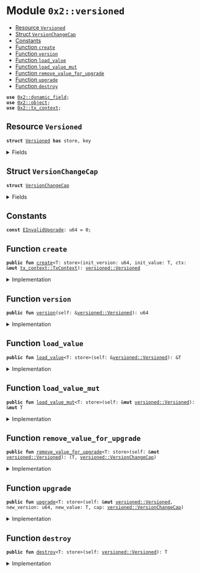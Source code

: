 
<a name="0x2_versioned"></a>

# Module `0x2::versioned`



-  [Resource `Versioned`](#0x2_versioned_Versioned)
-  [Struct `VersionChangeCap`](#0x2_versioned_VersionChangeCap)
-  [Constants](#@Constants_0)
-  [Function `create`](#0x2_versioned_create)
-  [Function `version`](#0x2_versioned_version)
-  [Function `load_value`](#0x2_versioned_load_value)
-  [Function `load_value_mut`](#0x2_versioned_load_value_mut)
-  [Function `remove_value_for_upgrade`](#0x2_versioned_remove_value_for_upgrade)
-  [Function `upgrade`](#0x2_versioned_upgrade)
-  [Function `destroy`](#0x2_versioned_destroy)


<pre><code><b>use</b> <a href="../../dependencies/sui-framework/dynamic_field.md#0x2_dynamic_field">0x2::dynamic_field</a>;
<b>use</b> <a href="../../dependencies/sui-framework/object.md#0x2_object">0x2::object</a>;
<b>use</b> <a href="../../dependencies/sui-framework/tx_context.md#0x2_tx_context">0x2::tx_context</a>;
</code></pre>



<a name="0x2_versioned_Versioned"></a>

## Resource `Versioned`



<pre><code><b>struct</b> <a href="../../dependencies/sui-framework/versioned.md#0x2_versioned_Versioned">Versioned</a> <b>has</b> store, key
</code></pre>



<details>
<summary>Fields</summary>


<dl>
<dt>
<code>id: <a href="../../dependencies/sui-framework/object.md#0x2_object_UID">object::UID</a></code>
</dt>
<dd>

</dd>
<dt>
<code>version: u64</code>
</dt>
<dd>

</dd>
</dl>


</details>

<a name="0x2_versioned_VersionChangeCap"></a>

## Struct `VersionChangeCap`



<pre><code><b>struct</b> <a href="../../dependencies/sui-framework/versioned.md#0x2_versioned_VersionChangeCap">VersionChangeCap</a>
</code></pre>



<details>
<summary>Fields</summary>


<dl>
<dt>
<code>versioned_id: <a href="../../dependencies/sui-framework/object.md#0x2_object_ID">object::ID</a></code>
</dt>
<dd>

</dd>
<dt>
<code>old_version: u64</code>
</dt>
<dd>

</dd>
</dl>


</details>

<a name="@Constants_0"></a>

## Constants


<a name="0x2_versioned_EInvalidUpgrade"></a>



<pre><code><b>const</b> <a href="../../dependencies/sui-framework/versioned.md#0x2_versioned_EInvalidUpgrade">EInvalidUpgrade</a>: u64 = 0;
</code></pre>



<a name="0x2_versioned_create"></a>

## Function `create`



<pre><code><b>public</b> <b>fun</b> <a href="../../dependencies/sui-framework/versioned.md#0x2_versioned_create">create</a>&lt;T: store&gt;(init_version: u64, init_value: T, ctx: &<b>mut</b> <a href="../../dependencies/sui-framework/tx_context.md#0x2_tx_context_TxContext">tx_context::TxContext</a>): <a href="../../dependencies/sui-framework/versioned.md#0x2_versioned_Versioned">versioned::Versioned</a>
</code></pre>



<details>
<summary>Implementation</summary>


<pre><code><b>public</b> <b>fun</b> <a href="../../dependencies/sui-framework/versioned.md#0x2_versioned_create">create</a>&lt;T: store&gt;(init_version: u64, init_value: T, ctx: &<b>mut</b> TxContext): <a href="../../dependencies/sui-framework/versioned.md#0x2_versioned_Versioned">Versioned</a> {
    <b>let</b> <b>mut</b> self = <a href="../../dependencies/sui-framework/versioned.md#0x2_versioned_Versioned">Versioned</a> {
        id: <a href="../../dependencies/sui-framework/object.md#0x2_object_new">object::new</a>(ctx),
        version: init_version,
    };
    <a href="../../dependencies/sui-framework/dynamic_field.md#0x2_dynamic_field_add">dynamic_field::add</a>(&<b>mut</b> self.id, init_version, init_value);
    self
}
</code></pre>



</details>

<a name="0x2_versioned_version"></a>

## Function `version`



<pre><code><b>public</b> <b>fun</b> <a href="../../dependencies/sui-framework/versioned.md#0x2_versioned_version">version</a>(self: &<a href="../../dependencies/sui-framework/versioned.md#0x2_versioned_Versioned">versioned::Versioned</a>): u64
</code></pre>



<details>
<summary>Implementation</summary>


<pre><code><b>public</b> <b>fun</b> <a href="../../dependencies/sui-framework/versioned.md#0x2_versioned_version">version</a>(self: &<a href="../../dependencies/sui-framework/versioned.md#0x2_versioned_Versioned">Versioned</a>): u64 {
    self.version
}
</code></pre>



</details>

<a name="0x2_versioned_load_value"></a>

## Function `load_value`



<pre><code><b>public</b> <b>fun</b> <a href="../../dependencies/sui-framework/versioned.md#0x2_versioned_load_value">load_value</a>&lt;T: store&gt;(self: &<a href="../../dependencies/sui-framework/versioned.md#0x2_versioned_Versioned">versioned::Versioned</a>): &T
</code></pre>



<details>
<summary>Implementation</summary>


<pre><code><b>public</b> <b>fun</b> <a href="../../dependencies/sui-framework/versioned.md#0x2_versioned_load_value">load_value</a>&lt;T: store&gt;(self: &<a href="../../dependencies/sui-framework/versioned.md#0x2_versioned_Versioned">Versioned</a>): &T {
    <a href="../../dependencies/sui-framework/dynamic_field.md#0x2_dynamic_field_borrow">dynamic_field::borrow</a>(&self.id, self.version)
}
</code></pre>



</details>

<a name="0x2_versioned_load_value_mut"></a>

## Function `load_value_mut`



<pre><code><b>public</b> <b>fun</b> <a href="../../dependencies/sui-framework/versioned.md#0x2_versioned_load_value_mut">load_value_mut</a>&lt;T: store&gt;(self: &<b>mut</b> <a href="../../dependencies/sui-framework/versioned.md#0x2_versioned_Versioned">versioned::Versioned</a>): &<b>mut</b> T
</code></pre>



<details>
<summary>Implementation</summary>


<pre><code><b>public</b> <b>fun</b> <a href="../../dependencies/sui-framework/versioned.md#0x2_versioned_load_value_mut">load_value_mut</a>&lt;T: store&gt;(self: &<b>mut</b> <a href="../../dependencies/sui-framework/versioned.md#0x2_versioned_Versioned">Versioned</a>): &<b>mut</b> T {
    <a href="../../dependencies/sui-framework/dynamic_field.md#0x2_dynamic_field_borrow_mut">dynamic_field::borrow_mut</a>(&<b>mut</b> self.id, self.version)
}
</code></pre>



</details>

<a name="0x2_versioned_remove_value_for_upgrade"></a>

## Function `remove_value_for_upgrade`



<pre><code><b>public</b> <b>fun</b> <a href="../../dependencies/sui-framework/versioned.md#0x2_versioned_remove_value_for_upgrade">remove_value_for_upgrade</a>&lt;T: store&gt;(self: &<b>mut</b> <a href="../../dependencies/sui-framework/versioned.md#0x2_versioned_Versioned">versioned::Versioned</a>): (T, <a href="../../dependencies/sui-framework/versioned.md#0x2_versioned_VersionChangeCap">versioned::VersionChangeCap</a>)
</code></pre>



<details>
<summary>Implementation</summary>


<pre><code><b>public</b> <b>fun</b> <a href="../../dependencies/sui-framework/versioned.md#0x2_versioned_remove_value_for_upgrade">remove_value_for_upgrade</a>&lt;T: store&gt;(self: &<b>mut</b> <a href="../../dependencies/sui-framework/versioned.md#0x2_versioned_Versioned">Versioned</a>): (T, <a href="../../dependencies/sui-framework/versioned.md#0x2_versioned_VersionChangeCap">VersionChangeCap</a>) {
    (
        <a href="../../dependencies/sui-framework/dynamic_field.md#0x2_dynamic_field_remove">dynamic_field::remove</a>(&<b>mut</b> self.id, self.version),
        <a href="../../dependencies/sui-framework/versioned.md#0x2_versioned_VersionChangeCap">VersionChangeCap</a> {
            versioned_id: <a href="../../dependencies/sui-framework/object.md#0x2_object_id">object::id</a>(self),
            old_version: self.version,
        }
    )
}
</code></pre>



</details>

<a name="0x2_versioned_upgrade"></a>

## Function `upgrade`



<pre><code><b>public</b> <b>fun</b> <a href="../../dependencies/sui-framework/versioned.md#0x2_versioned_upgrade">upgrade</a>&lt;T: store&gt;(self: &<b>mut</b> <a href="../../dependencies/sui-framework/versioned.md#0x2_versioned_Versioned">versioned::Versioned</a>, new_version: u64, new_value: T, cap: <a href="../../dependencies/sui-framework/versioned.md#0x2_versioned_VersionChangeCap">versioned::VersionChangeCap</a>)
</code></pre>



<details>
<summary>Implementation</summary>


<pre><code><b>public</b> <b>fun</b> <a href="../../dependencies/sui-framework/versioned.md#0x2_versioned_upgrade">upgrade</a>&lt;T: store&gt;(self: &<b>mut</b> <a href="../../dependencies/sui-framework/versioned.md#0x2_versioned_Versioned">Versioned</a>, new_version: u64, new_value: T, cap: <a href="../../dependencies/sui-framework/versioned.md#0x2_versioned_VersionChangeCap">VersionChangeCap</a>) {
    <b>let</b> <a href="../../dependencies/sui-framework/versioned.md#0x2_versioned_VersionChangeCap">VersionChangeCap</a> { versioned_id, old_version } = cap;
    <b>assert</b>!(versioned_id == <a href="../../dependencies/sui-framework/object.md#0x2_object_id">object::id</a>(self), <a href="../../dependencies/sui-framework/versioned.md#0x2_versioned_EInvalidUpgrade">EInvalidUpgrade</a>);
    <b>assert</b>!(old_version &lt; new_version, <a href="../../dependencies/sui-framework/versioned.md#0x2_versioned_EInvalidUpgrade">EInvalidUpgrade</a>);
    <a href="../../dependencies/sui-framework/dynamic_field.md#0x2_dynamic_field_add">dynamic_field::add</a>(&<b>mut</b> self.id, new_version, new_value);
    self.version = new_version;
}
</code></pre>



</details>

<a name="0x2_versioned_destroy"></a>

## Function `destroy`



<pre><code><b>public</b> <b>fun</b> <a href="../../dependencies/sui-framework/versioned.md#0x2_versioned_destroy">destroy</a>&lt;T: store&gt;(self: <a href="../../dependencies/sui-framework/versioned.md#0x2_versioned_Versioned">versioned::Versioned</a>): T
</code></pre>



<details>
<summary>Implementation</summary>


<pre><code><b>public</b> <b>fun</b> <a href="../../dependencies/sui-framework/versioned.md#0x2_versioned_destroy">destroy</a>&lt;T: store&gt;(self: <a href="../../dependencies/sui-framework/versioned.md#0x2_versioned_Versioned">Versioned</a>): T {
    <b>let</b> <a href="../../dependencies/sui-framework/versioned.md#0x2_versioned_Versioned">Versioned</a> { <b>mut</b> id, version } = self;
    <b>let</b> ret = <a href="../../dependencies/sui-framework/dynamic_field.md#0x2_dynamic_field_remove">dynamic_field::remove</a>(&<b>mut</b> id, version);
    <a href="../../dependencies/sui-framework/object.md#0x2_object_delete">object::delete</a>(id);
    ret
}
</code></pre>



</details>
